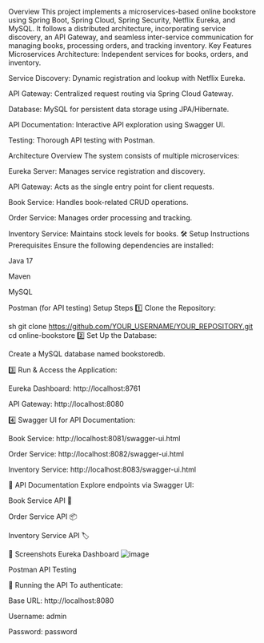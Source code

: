 Overview
This project implements a microservices-based online bookstore using Spring Boot, Spring Cloud, Spring Security, Netflix Eureka, and MySQL. It follows a distributed architecture, incorporating service discovery, an API Gateway, and seamless inter-service communication for managing books, processing orders, and tracking inventory.
Key Features
Microservices Architecture: Independent services for books, orders, and inventory.

Service Discovery: Dynamic registration and lookup with Netflix Eureka.

API Gateway: Centralized request routing via Spring Cloud Gateway.

Database: MySQL for persistent data storage using JPA/Hibernate.

API Documentation: Interactive API exploration using Swagger UI.

Testing: Thorough API testing with Postman.

Architecture Overview
The system consists of multiple microservices:

Eureka Server: Manages service registration and discovery.

API Gateway: Acts as the single entry point for client requests.

Book Service: Handles book-related CRUD operations.

Order Service: Manages order processing and tracking.

Inventory Service: Maintains stock levels for books.
🛠️ Setup Instructions
Prerequisites
Ensure the following dependencies are installed:

Java 17

Maven

MySQL

Postman (for API testing)
Setup Steps
1️⃣ Clone the Repository:

sh
git clone https://github.com/YOUR_USERNAME/YOUR_REPOSITORY.git
cd online-bookstore
2️⃣ Set Up the Database:

Create a MySQL database named bookstoredb.

3️⃣ Run & Access the Application:

Eureka Dashboard: http://localhost:8761

API Gateway: http://localhost:8080

4️⃣ Swagger UI for API Documentation:

Book Service: http://localhost:8081/swagger-ui.html

Order Service: http://localhost:8082/swagger-ui.html

Inventory Service: http://localhost:8083/swagger-ui.html

📖 API Documentation
Explore endpoints via Swagger UI:

Book Service API 📘

Order Service API 📦

Inventory Service API 🏷️

📸 Screenshots
Eureka Dashboard
![image](https://github.com/user-attachments/assets/ea5523d1-fb3d-40a0-9c9c-eacc15377b7c)


Postman API Testing

🧪 Running the API
To authenticate:

Base URL: http://localhost:8080

Username: admin

Password: password
